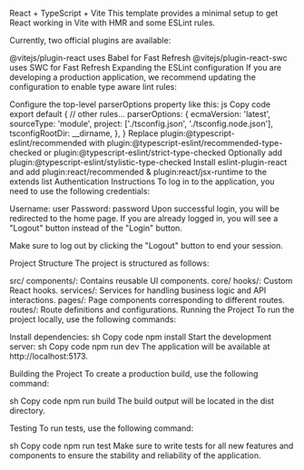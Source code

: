 React + TypeScript + Vite
This template provides a minimal setup to get React working in Vite with HMR and some ESLint rules.

Currently, two official plugins are available:

@vitejs/plugin-react uses Babel for Fast Refresh
@vitejs/plugin-react-swc uses SWC for Fast Refresh
Expanding the ESLint configuration
If you are developing a production application, we recommend updating the configuration to enable type aware lint rules:

Configure the top-level parserOptions property like this:
js
Copy code
export default {
  // other rules...
  parserOptions: {
    ecmaVersion: 'latest',
    sourceType: 'module',
    project: ['./tsconfig.json', './tsconfig.node.json'],
    tsconfigRootDir: __dirname,
  },
}
Replace plugin:@typescript-eslint/recommended with plugin:@typescript-eslint/recommended-type-checked or plugin:@typescript-eslint/strict-type-checked
Optionally add plugin:@typescript-eslint/stylistic-type-checked
Install eslint-plugin-react and add plugin:react/recommended & plugin:react/jsx-runtime to the extends list
Authentication Instructions
To log in to the application, you need to use the following credentials:

Username: user
Password: password
Upon successful login, you will be redirected to the home page. If you are already logged in, you will see a "Logout" button instead of the "Login" button.

Make sure to log out by clicking the "Logout" button to end your session.

Project Structure
The project is structured as follows:

src/
components/: Contains reusable UI components.
core/
hooks/: Custom React hooks.
services/: Services for handling business logic and API interactions.
pages/: Page components corresponding to different routes.
routes/: Route definitions and configurations.
Running the Project
To run the project locally, use the following commands:

Install dependencies:
sh
Copy code
npm install
Start the development server:
sh
Copy code
npm run dev
The application will be available at http://localhost:5173.

Building the Project
To create a production build, use the following command:

sh
Copy code
npm run build
The build output will be located in the dist directory.

Testing
To run tests, use the following command:

sh
Copy code
npm run test
Make sure to write tests for all new features and components to ensure the stability and reliability of the application.
